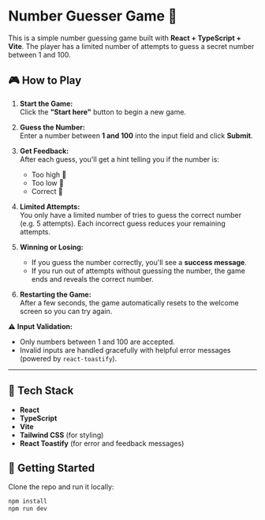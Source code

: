 # Number Guesser Game 🎯

This is a simple number guessing game built with **React + TypeScript + Vite**. The player has a limited number of attempts to guess a secret number between 1 and 100.

## 🎮 How to Play

1. **Start the Game:**  
   Click the **"Start here"** button to begin a new game.

2. **Guess the Number:**  
   Enter a number between **1 and 100** into the input field and click **Submit**.

3. **Get Feedback:**  
   After each guess, you'll get a hint telling you if the number is:
   - Too high 🔺
   - Too low 🔻
   - Correct 🎉

4. **Limited Attempts:**  
   You only have a limited number of tries to guess the correct number (e.g. 5 attempts). Each incorrect guess reduces your remaining attempts.

5. **Winning or Losing:**  
   - If you guess the number correctly, you'll see a **success message**.
   - If you run out of attempts without guessing the number, the game ends and reveals the correct number.

6. **Restarting the Game:**  
   After a few seconds, the game automatically resets to the welcome screen so you can try again.

⚠️ **Input Validation:**
- Only numbers between 1 and 100 are accepted.
- Invalid inputs are handled gracefully with helpful error messages (powered by `react-toastify`).

---

## 🔧 Tech Stack

- **React**
- **TypeScript**
- **Vite**
- **Tailwind CSS** (for styling)
- **React Toastify** (for error and feedback messages)

## 🚀 Getting Started

Clone the repo and run it locally:

```bash
npm install
npm run dev
